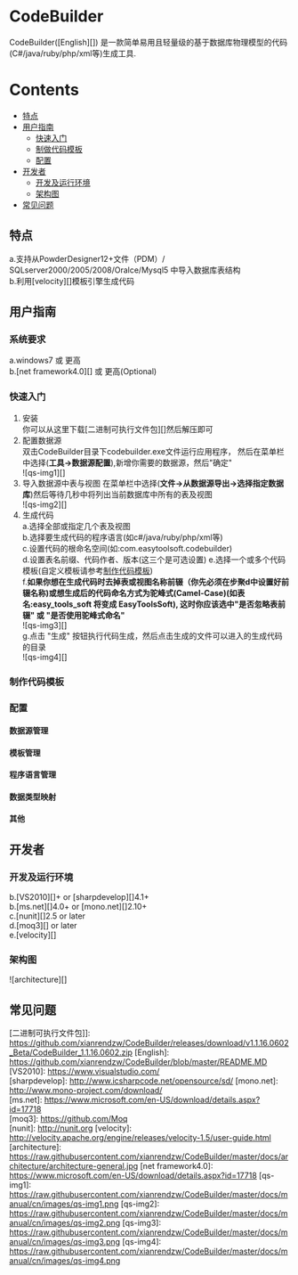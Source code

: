 ﻿CodeBuilder
===========
CodeBuilder([English][]) 是一款简单易用且轻量级的基于数据库物理模型的代码(C#/java/ruby/php/xml等)生成工具.
# Contents
* [特点](#特点)  
* [用户指南](#用户指南)  
	* [快速入门](#快速入门)  
	* [制做代码模板](#制做代码模板)  
	* [配置](#配置) 
* [开发者](#开发者)  
	* [开发及运行环境](#开发及运行环境)  
	* [架构图](#架构图)  
* [常见问题](#常见问题)  

## 特点
  a.支持从PowderDesigner12+文件（PDM）/ SQLserver2000/2005/2008/Oralce/Mysql5 中导入数据库表结构  
  b.利用[velocity][]模板引擎生成代码  
## 用户指南
### 系统要求  
a.windows7 或 更高  
b.[net framework4.0][] 或 更高(Optional)  
### 快速入门
1. 安装   
       你可以从这里下载[二进制可执行文件包][]然后解压即可
2. 配置数据源  
       双击CodeBuilder目录下codebuilder.exe文件运行应用程序，
       然后在菜单栏中选择(**工具->数据源配置**),新增你需要的数据源，然后"确定"  
       ![qs-img1][]  
3. 导入数据源中表与视图 
       在菜单栏中选择(**文件->从数据源导出->选择指定数据库**)然后等待几秒中将列出当前数据库中所有的表及视图    
       ![qs-img2][]  
4. 生成代码    
       a.选择全部或指定几个表及视图  
       b.选择要生成代码的程序语言(如c#/java/ruby/php/xml等)    
       c.设置代码的根命名空间(如:com.easytoolsoft.codebuilder)   
       d.设置表名前缀、代码作者、版本(这三个是可选设置)
       e.选择一个或多个代码模板(自定义模板请参考[制作代码模板](#制做代码模板))  
       f.**如果你想在生成代码时去掉表或视图名称前辍（你先必须在步聚d中设置好前辍名称)或想生成后的代码命名方式为驼峰式(Camel-Case)(如表名:easy_tools_soft 将变成 EasyToolsSoft),
         这时你应该选中"是否忽略表前辍" 或 "是否使用驼峰式命名"**  
       ![qs-img3][]  
       g.点击 "生成" 按钮执行代码生成，然后点击生成的文件可以进入的生成代码的目录  
       ![qs-img4][]  
         
### 制作代码模板
### 配置
#### 数据源管理
#### 模板管理
#### 程序语言管理
#### 数据类型映射
#### 其他
## 开发者
### 开发及运行环境
  b.[VS2010][]+ or [sharpdevelop][]4.1+  
  b.[ms.net][]4.0+ or [mono.net][]2.10+   
  c.[nunit][]2.5 or later  
  d.[moq3][] or later   
  e.[velocity][]  
### 架构图
   ![architecture][]
## 常见问题

[二进制可执行文件包]]: https://github.com/xianrendzw/CodeBuilder/releases/download/v1.1.16.0602_Beta/CodeBuilder_1.1.16.0602.zip 
[English]: https://github.com/xianrendzw/CodeBuilder/blob/master/README.MD 
[VS2010]: https://www.visualstudio.com/  
[sharpdevelop]: http://www.icsharpcode.net/opensource/sd/
[mono.net]: http://www.mono-project.com/download/  
[ms.net]: https://www.microsoft.com/en-US/download/details.aspx?id=17718  
[moq3]: https://github.com/Moq  
[nunit]: http://nunit.org
[velocity]: http://velocity.apache.org/engine/releases/velocity-1.5/user-guide.html
[architecture]: https://raw.githubusercontent.com/xianrendzw/CodeBuilder/master/docs/architecture/architecture-general.jpg 
[net framework4.0]: https://www.microsoft.com/en-US/download/details.aspx?id=17718 
[qs-img1]: https://raw.githubusercontent.com/xianrendzw/CodeBuilder/master/docs/manual/cn/images/qs-img1.png
[qs-img2]: https://raw.githubusercontent.com/xianrendzw/CodeBuilder/master/docs/manual/cn/images/qs-img2.png
[qs-img3]: https://raw.githubusercontent.com/xianrendzw/CodeBuilder/master/docs/manual/cn/images/qs-img3.png
[qs-img4]: https://raw.githubusercontent.com/xianrendzw/CodeBuilder/master/docs/manual/cn/images/qs-img4.png